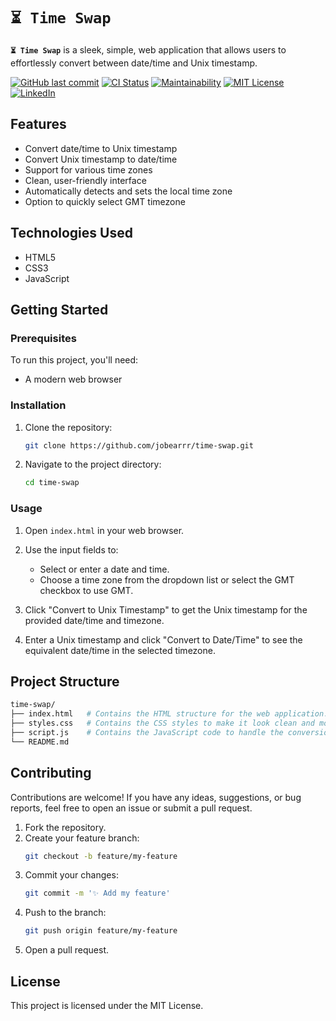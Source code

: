 # `⏳ Time Swap`

**`⏳ Time Swap`** is a sleek, simple, web application that allows users to effortlessly convert between date/time and Unix timestamp.

[![GitHub last commit][last-commit-shield]][last-commit-url]
[![CI Status][ci-status-shield]][ci-status-url]
[![Maintainability][maintainability-shield]][maintainability-url]
[![MIT License][license-shield]][license-url]
[![LinkedIn][linkedin-shield]][linkedin-url]

## Features
- Convert date/time to Unix timestamp
- Convert Unix timestamp to date/time
- Support for various time zones
- Clean, user-friendly interface
- Automatically detects and sets the local time zone
- Option to quickly select GMT timezone

## Technologies Used
- HTML5
- CSS3
- JavaScript

## Getting Started

### Prerequisites
To run this project, you'll need:
- A modern web browser

### Installation
1. Clone the repository:
    ```bash
    git clone https://github.com/jobearrr/time-swap.git
    ```
2. Navigate to the project directory:
    ```bash
    cd time-swap
    ```

### Usage
1. Open `index.html` in your web browser.

2. Use the input fields to:
    - Select or enter a date and time.
    - Choose a time zone from the dropdown list or select the GMT checkbox to use GMT.

3. Click "Convert to Unix Timestamp" to get the Unix timestamp for the provided date/time and timezone.

4. Enter a Unix timestamp and click "Convert to Date/Time" to see the equivalent date/time in the selected timezone.

## Project Structure
``` bash
time-swap/
├── index.html   # Contains the HTML structure for the web application.
├── styles.css   # Contains the CSS styles to make it look clean and modern.
├── script.js    # Contains the JavaScript code to handle the conversion logic.
└── README.md
```

## Contributing
Contributions are welcome! If you have any ideas, suggestions, or bug reports, feel free to open an issue or submit a pull request.

1. Fork the repository.
2. Create your feature branch:
    ```bash
    git checkout -b feature/my-feature
    ```
3. Commit your changes:
    ```bash
    git commit -m '✨ Add my feature'
    ```
4. Push to the branch:
    ```bash
    git push origin feature/my-feature
    ```
5. Open a pull request.

## License
This project is licensed under the MIT License.

<!-- Markdown references https://www.markdownguide.org/basic-syntax/#reference-style-links -->
[last-commit-shield]: https://img.shields.io/github/last-commit/jobearrr/time-swap?style=flat
[last-commit-url]: https://github.com/jobearrr/time-swap/commits/master
[ci-status-shield]: https://github.com/jobearrr/time-swap/actions/workflows/static.yml/badge.svg
[ci-status-url]: https://github.com/jobearrr/time-swap/actions/workflows/static.yml

[maintainability-shield]: https://api.codeclimate.com/v1/badges/e5086485a346d3c0cb65/maintainability
[maintainability-url]: https://codeclimate.com/github/jobearrr/time-swap/maintainability

[license-shield]: https://img.shields.io/github/license/jobearrr/time-swap.svg?style=flat
[license-url]: https://github.com/jobearrr/time-swap?tab=MIT-1-ov-file#readme
[linkedin-shield]: https://img.shields.io/badge/-jobertsa-0072b1?style=flat&logo=Linkedin&logoColor=white
[linkedin-url]: https://www.linkedin.com/in/jobertsa
